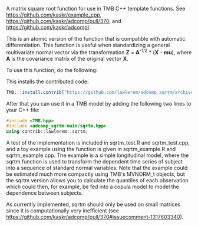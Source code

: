 A matrix square root function for use in TMB C++ template functions. See https://github.com/kaskr/example_cpp, https://github.com/kaskr/adcomp/pull/370, and https://github.com/kaskr/adcomp/.

This is an atomic version of the function that is compatible with automatic differentiation.
This function is useful when standardizing a general multivariate normal vector via the transformation **Z** = **A**<sup>-1/2</sup> * (**X** - **mu**), where **A** is the covariance matrix of the original vector **X**.

To use this function, do the following:

This installs the contributed code:
```R
TMB:::install.contrib("https://github.com/lawlerem/adcomp_sqrtm/archive/master.zip")
```

After that you can use it in a TMB model by adding the following two lines to your C++ file:
```C++
#include <TMB.hpp>
#include <adcomp_sqrtm-main/sqrtm.hpp>
using contrib::lawlerem::sqrtm;
```

A test of the implementation is included in sqrtm_test.R and sqrtm_test.cpp, and a toy example using the function is given in sqrtm_example.R and sqrtm_example.cpp.
The example is a simple longitudinal model, where the sqrtm function is used to transform the dependent time series of subject into a sequence of standard normal variables.
Note that the example could be estimated much more compactly using TMB's MVNORM_t objects, but the sqrtm version allows you to calculate the quantiles of each observation which could then, for example, be fed into a copula model to model the dependence between subjects.

As currently implemented, sqrtm should only be used on small matrices since it is computationally very inefficient (see https://github.com/kaskr/adcomp/pull/370#issuecomment-1317603340).